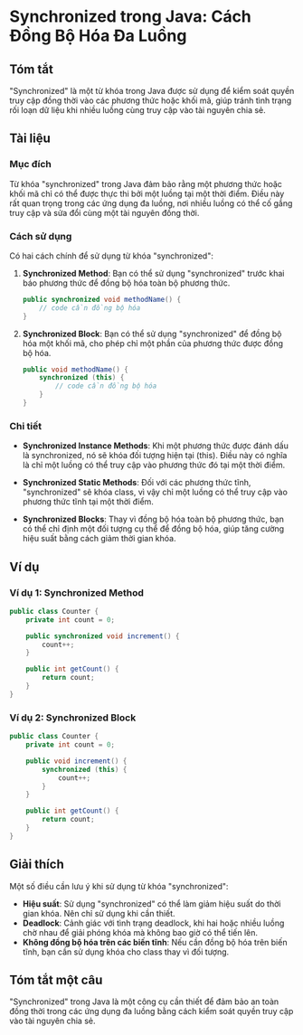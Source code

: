 <!--
Meta Description: # Synchronized trong Java: Cách Đồng Bộ Hóa Đa Luồng ## Tóm tắt "Synchronized" là một từ khóa trong Java được sử dụng để kiểm soát quyền truy cập đồng...
Meta Keywords: synchronized, một, đồng, dụng, hóa
-->

# Synchronized trong Java: Cách Đồng Bộ Hóa Đa Luồng

## Tóm tắt
"Synchronized" là một từ khóa trong Java được sử dụng để kiểm soát quyền truy cập đồng thời vào các phương thức hoặc khối mã, giúp tránh tình trạng rối loạn dữ liệu khi nhiều luồng cùng truy cập vào tài nguyên chia sẻ.

## Tài liệu
### Mục đích
Từ khóa "synchronized" trong Java đảm bảo rằng một phương thức hoặc khối mã chỉ có thể được thực thi bởi một luồng tại một thời điểm. Điều này rất quan trọng trong các ứng dụng đa luồng, nơi nhiều luồng có thể cố gắng truy cập và sửa đổi cùng một tài nguyên đồng thời.

### Cách sử dụng
Có hai cách chính để sử dụng từ khóa "synchronized":

1. **Synchronized Method**: Bạn có thể sử dụng "synchronized" trước khai báo phương thức để đồng bộ hóa toàn bộ phương thức.
   ```java
   public synchronized void methodName() {
       // code cần đồng bộ hóa
   }
   ```

2. **Synchronized Block**: Bạn có thể sử dụng "synchronized" để đồng bộ hóa một khối mã, cho phép chỉ một phần của phương thức được đồng bộ hóa.
   ```java
   public void methodName() {
       synchronized (this) {
           // code cần đồng bộ hóa
       }
   }
   ```

### Chi tiết
- **Synchronized Instance Methods**: Khi một phương thức được đánh dấu là synchronized, nó sẽ khóa đối tượng hiện tại (this). Điều này có nghĩa là chỉ một luồng có thể truy cập vào phương thức đó tại một thời điểm.
  
- **Synchronized Static Methods**: Đối với các phương thức tĩnh, "synchronized" sẽ khóa class, vì vậy chỉ một luồng có thể truy cập vào phương thức tĩnh tại một thời điểm.
  
- **Synchronized Blocks**: Thay vì đồng bộ hóa toàn bộ phương thức, bạn có thể chỉ định một đối tượng cụ thể để đồng bộ hóa, giúp tăng cường hiệu suất bằng cách giảm thời gian khóa.

## Ví dụ
### Ví dụ 1: Synchronized Method
```java
public class Counter {
    private int count = 0;

    public synchronized void increment() {
        count++;
    }

    public int getCount() {
        return count;
    }
}
```

### Ví dụ 2: Synchronized Block
```java
public class Counter {
    private int count = 0;

    public void increment() {
        synchronized (this) {
            count++;
        }
    }

    public int getCount() {
        return count;
    }
}
```

## Giải thích
Một số điều cần lưu ý khi sử dụng từ khóa "synchronized":
- **Hiệu suất**: Sử dụng "synchronized" có thể làm giảm hiệu suất do thời gian khóa. Nên chỉ sử dụng khi cần thiết.
- **Deadlock**: Cảnh giác với tình trạng deadlock, khi hai hoặc nhiều luồng chờ nhau để giải phóng khóa mà không bao giờ có thể tiến lên.
- **Không đồng bộ hóa trên các biến tĩnh**: Nếu cần đồng bộ hóa trên biến tĩnh, bạn cần sử dụng khóa cho class thay vì đối tượng.

## Tóm tắt một câu
"Synchronized" trong Java là một công cụ cần thiết để đảm bảo an toàn đồng thời trong các ứng dụng đa luồng bằng cách kiểm soát quyền truy cập vào tài nguyên chia sẻ.